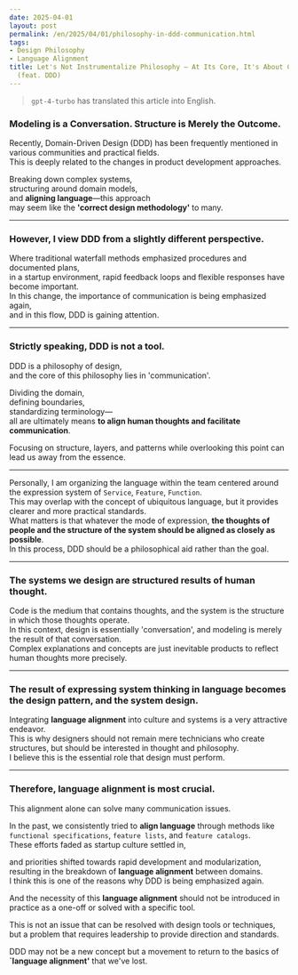 ```yaml
---
date: 2025-04-01
layout: post
permalink: /en/2025/04/01/philosophy-in-ddd-communication.html
tags:
- Design Philosophy
- Language Alignment
title: Let's Not Instrumentalize Philosophy – At Its Core, It's About Communication
  (feat. DDD)
---
```

> `gpt-4-turbo` has translated this article into English.

### Modeling is a Conversation. Structure is Merely the Outcome.

Recently, Domain-Driven Design (DDD) has been frequently mentioned in various communities and practical fields.  
This is deeply related to the changes in product development approaches.

Breaking down complex systems,  
structuring around domain models,  
and **aligning language**—this approach  
may seem like the **'correct design methodology'** to many.

---

### However, I view DDD from a slightly different perspective.

Where traditional waterfall methods emphasized procedures and documented plans,  
in a startup environment, rapid feedback loops and flexible responses have become important.  
In this change, the importance of communication is being emphasized again,  
and in this flow, DDD is gaining attention.

---

### Strictly speaking, DDD is not a tool.

DDD is a philosophy of design,  
and the core of this philosophy lies in 'communication'.

Dividing the domain,  
defining boundaries,  
standardizing terminology—  
all are ultimately means **to align human thoughts and facilitate communication**.

Focusing on structure, layers, and patterns while overlooking this point can lead us away from the essence.

---

Personally, I am organizing the language within the team centered around the expression system of `Service`, `Feature`, `Function`.  
This may overlap with the concept of ubiquitous language, but it provides clearer and more practical standards.  
What matters is that whatever the mode of expression, **the thoughts of people and the structure of the system should be aligned as closely as possible**.  
In this process, DDD should be a philosophical aid rather than the goal.

---

### The systems we design are structured results of human thought.  
Code is the medium that contains thoughts, and the system is the structure in which those thoughts operate.  
In this context, design is essentially 'conversation', and modeling is merely the result of that conversation.  
Complex explanations and concepts are just inevitable products to reflect human thoughts more precisely.

---

### **The result of expressing system thinking in language becomes the design pattern, and the system design.**  
Integrating **language alignment** into culture and systems is a very attractive endeavor.  
This is why designers should not remain mere technicians who create structures, but should be interested in thought and philosophy.  
I believe this is the essential role that design must perform.

---

### Therefore, **language alignment** is most crucial.

This alignment alone can solve many communication issues.

In the past, we consistently tried to **align language** through methods like `functional specifications`, `feature lists`, and `feature catalogs`.  
These efforts faded as startup culture settled in,

and priorities shifted towards rapid development and modularization,  
resulting in the breakdown of **language alignment** between domains.  
I think this is one of the reasons why DDD is being emphasized again.

And the necessity of this **language alignment** should not be introduced in practice as a one-off or solved with a specific tool.

This is not an issue that can be resolved with design tools or techniques,  
but a problem that requires leadership to provide direction and standards.

DDD may not be a new concept but a movement to return to the basics of **`language alignment'** that we've lost.